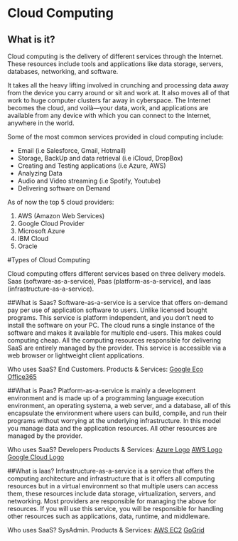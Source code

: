 # Cloud Computing

## What is it?

Cloud computing is the delivery of different services through the Internet. These resources include tools and applications like data storage, servers, databases, networking, and software.

It takes all the heavy lifting involved in crunching and processing data away from the device you carry around or sit and work at. It also moves all of that work to huge computer clusters far away in cyberspace. The Internet becomes the cloud, and voilà—your data, work, and applications are available from any device with which you can connect to the Internet, anywhere in the world.

Some of the most common services provided in cloud computing include:

- Email (i.e Salesforce, Gmail, Hotmail)
- Storage, BackUp and data retrieval (i.e iCloud, DropBox)
- Creating and Testing applications (i.e Azure, AWS)
- Analyzing Data
- Audio and Video streaming (i.e Spotify, Youtube)
- Delivering software on Demand

As of now the top 5 cloud providers:

1. AWS (Amazon Web Services)
2. Google Cloud Provider
3. Microsoft Azure
4. IBM Cloud
5. Oracle


#Types of Cloud Computing

Cloud computing offers different services based on three delivery models.
Saas (software-as-a-service), Paas (platform-as-a-service), and Iaas (infrastructure-as-a-service).

##What is Saas?
Software-as-a-service is a service that offers on-demand pay per use of application software to users. Unlike licensed bought programs. This service is platform independent, and you don’t need to install the software on your PC. The cloud runs a single instance of the software and makes it available for multiple end-users. This makes could computing cheap. All the computing resources responsible for delivering SaaS are entirely managed by the provider. This service is accessible via a web browser or lightweight client applications. 

Who uses SaaS? End Customers.
Products & Services: 
[Google Eco](https://i.pinimg.com/736x/fa/54/58/fa54581266699091992a0945d4598670--online-marketing-companies-internet-marketing-company.jpg)
[Office365](https://images.idgesg.net/images/article/2017/06/microsoft-office-365-logo-2016-100727915-large.jpg?auto=webp&quality=85,70)

##What is Paas?
Platform-as-a-service is mainly a development environment and is made up of a programming language execution environment, an operating systema, a web server, and a database, all of this encapsulate the environment where users can build, compile, and run their programs without worrying at the underlying infrastructure. In this model you manage data and the application resources. All other resources are managed by the provider.

Who uses SaaS? Developers
Products & Services: 
[Azure Logo](http://softwareengineeringdaily.com/wp-content/uploads/2019/05/MicrosoftAzure.png)
[AWS Logo](https://www.jdrf.org/wp-content/uploads/2020/12/AWS-logo-2.jpg)
[Google Cloud Logo](https://images.consultingmag.com/contrib/content/uploads/sites/364/2021/07/Google-cloud-logo.jpg)

##What is Iaas?
Infrastructure-as-a-service is a service that offers the computing architecture and infrastructure that is it offers all computing resources but in a virtual environment so that multiple users can access them, these resources include data storage, virtualization, servers, and networking. Most providers are responsible for managing the above for resources. If you will use this service, you will be responsible for handling other resources such as applications, data, runtime, and middleware.

Who uses SaaS? SysAdmin.
Products & Services: 
[AWS EC2](https://p2zk82o7hr3yb6ge7gzxx4ki-wpengine.netdna-ssl.com/wp-content/uploads/AWS-EC2.png)
[GoGrid](https://www.dailyhostnews.com/wp-content/uploads/2013/01/gogrid_logo_.png)
